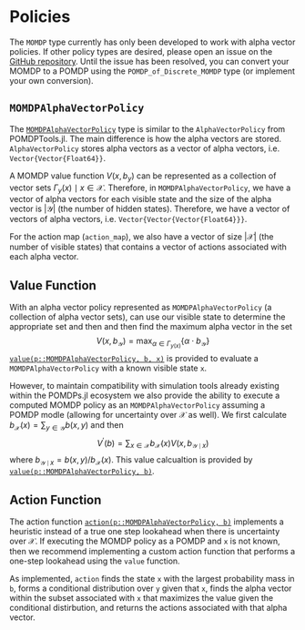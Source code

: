 # Policies

The `MOMDP` type currently has only been developed to work with alpha vector policies. If other policy types are desired, please open an issue on the [GitHub repository](https://github.com/JuliaPOMDP/MOMDPs.jl/issues). Until the issue has been resolved, you can convert your MOMDP to a POMDP using the `POMDP_of_Discrete_MOMDP` type (or implement your own conversion).

## `MOMDPAlphaVectorPolicy`

The [`MOMDPAlphaVectorPolicy`](@ref) type is similar to the `AlphaVectorPolicy` from POMDPTools.jl. The main difference is how the alpha vectors are stored. `AlphaVectorPolicy` stores alpha vectors as a vector of alpha vectors, i.e. `Vector{Vector{Float64}}`. 

A MOMDP value function $V(x, b_y)$ can be represented as a collection of vector sets $\Gamma_{y}(x) \mid x \in \mathcal{X}$. Therefore, in `MOMDPAlphaVectorPolicy`, we have a vector of alpha vectors for each visible state and the size of the alpha vector is $|\mathcal{Y}|$ (the number of hidden states). Therefore, we have a vector of vectors of alpha vectors, i.e. `Vector{Vector{Vector{Float64}}}`.

For the action map (`action_map`), we also have a vector of size $|\mathcal{X}|$ (the number of visible states) that contains a vector of actions associated with each alpha vector.

## Value Function

With an alpha vector policy represented as `MOMDPAlphaVectorPolicy` (a collection of alpha vector sets), can use our visible state to determine the appropriate set and then and then find the maximum alpha vector in the set
$$V(x, b_{\mathcal{Y}}) = \max_{\alpha \in \Gamma_{y(x)}} \{\alpha \cdot b_{\mathcal{Y}} \}$$
[`value(p::MOMDPAlphaVectorPolicy, b, x)`](@ref) is provided to evaluate a `MOMDPAlphaVectorPolicy` with a known visible state `x`.

However, to maintain compatibility with simulation tools already existing within the POMDPs.jl ecosystem we also provide the ability to execute a computed MOMDP policy as an `MOMDPAlphaVectorPolicy` assuming a POMDP modle (allowing for uncertainty over $\mathcal{X}$ as well). We first calculate $b_{\mathcal{X}}(x) = \sum_{y \in \mathcal{Y}} b(x,y)$ and then 
$$V^\prime(b) = \sum_{x \in \mathcal{X}} b_{\mathcal{X}}(x) V(x, b_{\mathcal{Y} \mid x})$$
where $b_{\mathcal{Y} \mid x} = b(x,y) / b_{\mathcal{X}}(x)$. This value calcualtion is provided by [`value(p::MOMDPAlphaVectorPolicy, b)`](@ref).

## Action Function
The action function [`action(p::MOMDPAlphaVectorPolicy, b)`](@ref) implements a heuristic instead of a true one step lookahead when there is uncertainty over $\mathcal{X}$. If executing the MOMDP policy as a POMDP and `x` is not known, then we recommend implementing a custom action function that performs a one-step lookahead using the `value` function. 

As implemented, `action` finds the state `x` with the largest probability mass in `b`, forms a conditional distribution over `y` given that `x`, finds the alpha vector within the subset associated with `x` that maximizes the value given the conditional distirbution, and returns the actions associated with that alpha vector.